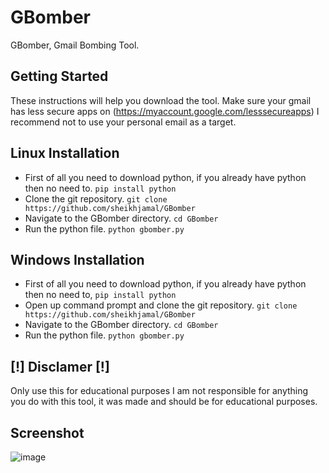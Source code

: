 # GBomber
GBomber, Gmail Bombing Tool.
## Getting Started
These instructions will help you download the tool.
Make sure your gmail has less secure apps on (https://myaccount.google.com/lesssecureapps)
I recommend not to use your personal email as a target.
## Linux Installation
- First of all you need to download python, if you already have python then no need to.
```pip install python```
- Clone the git repository.
 ```git clone https://github.com/sheikhjamal/GBomber```
 - Navigate to the GBomber directory.
```cd GBomber```
- Run the python file.
```python gbomber.py```
## Windows Installation
- First of all you need to download python, if you already have python then no need to,
```pip install python```
- Open up command prompt and clone the git repository.
 ```git clone https://github.com/sheikhjamal/GBomber```
 - Navigate to the GBomber directory.
 ```cd GBomber```
 - Run the python file.
 ```python gbomber.py```
## [!] Disclamer [!]
 Only use this for educational purposes I am not responsible for anything you do with this tool, it was made and should be for educational purposes.
## Screenshot
![image](https://user-images.githubusercontent.com/77934521/105639776-28a06f00-5e8b-11eb-8a41-c9ebfbb84ebd.png)
